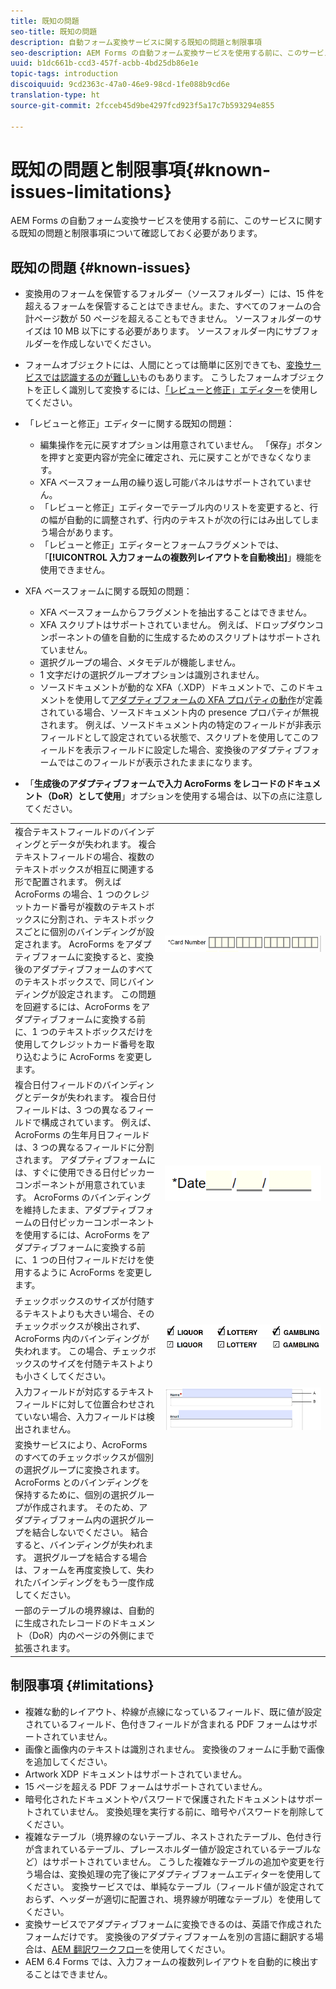 ```yaml
---
title: 既知の問題
seo-title: 既知の問題
description: 自動フォーム変換サービスに関する既知の問題と制限事項
seo-description: AEM Forms の自動フォーム変換サービスを使用する前に、このサービスに関する既知の問題と制限事項について確認しておく必要があります
uuid: b1dc661b-ccd3-457f-acbb-4bd25db86e1e
topic-tags: introduction
discoiquuid: 9cd2363c-47a0-46e9-98cd-1fe088b9cd6e
translation-type: ht
source-git-commit: 2fcceb45d9be4297fcd923f5a17c7b593294e855

---
```


# 既知の問題と制限事項{#known-issues-limitations}

AEM Forms の自動フォーム変換サービスを使用する前に、このサービスに関する既知の問題と制限事項について確認しておく必要があります。

## 既知の問題 {#known-issues}

* 変換用のフォームを保管するフォルダー（ソースフォルダー）には、15 件を超えるフォームを保管することはできません。また、すべてのフォームの合計ページ数が 50 ページを超えることもできません。 ソースフォルダーのサイズは 10 MB 以下にする必要があります。 ソースフォルダー内にサブフォルダーを作成しないでください。
* フォームオブジェクトには、人間にとっては簡単に区別できても、[変換サービスでは認識するのが難しい](styles-and-pattern-considerations-and-best-practices.md)ものもあります。 こうしたフォームオブジェクトを正しく識別して変換するには、[「レビューと修正」エディター](review-correct-ui-edited.md)を使用してください。
* 「レビューと修正」エディターに関する既知の問題：

   * 編集操作を元に戻すオプションは用意されていません。 「保存」ボタンを押すと変更内容が完全に確定され、元に戻すことができなくなります。
   * XFA ベースフォーム用の繰り返し可能パネルはサポートされていません。
   * 「レビューと修正」エディターでテーブル内のリストを変更すると、行の幅が自動的に調整されず、行内のテキストが次の行にはみ出してしまう場合があります。
   * 「レビューと修正」エディターとフォームフラグメントでは、「**[!UICONTROL 入力フォームの複数列レイアウトを自動検出]**」機能を使用できません。

* XFA ベースフォームに関する既知の問題：
   * XFA ベースフォームからフラグメントを抽出することはできません。
   * XFA スクリプトはサポートされていません。 例えば、ドロップダウンコンポーネントの値を自動的に生成するためのスクリプトはサポートされていません。
   * 選択グループの場合、メタモデルが機能しません。
   * 1 文字だけの選択グループオプションは識別されません。
   * ソースドキュメントが動的な XFA（.XDP）ドキュメントで、このドキュメントを使用して[アダプティブフォームの XFA プロパティの動作](https://helpx.adobe.com/jp/experience-manager/6-5/forms/using/xfa-api-supported-in-adaptive-form.html#supportedxfaelementsandtheirmappinginadaptiveformsbr)が定義されている場合、ソースドキュメント内の presence プロパティが無視されます。 例えば、ソースドキュメント内の特定のフィールドが非表示フィールドとして設定されている状態で、スクリプトを使用してこのフィールドを表示フィールドに設定した場合、変換後のアダプティブフォームではこのフィールドが表示されたままになります。

* 「**生成後のアダプティブフォームで入力 AcroForms をレコードのドキュメント（DoR）として使用**」オプションを使用する場合は、以下の点に注意してください。

<table>
    <tr>
        <td>複合テキストフィールドのバインディングとデータが失われます。 複合テキストフィールドの場合、複数のテキストボックスが相互に関連する形で配置されます。 例えば AcroForms の場合、1 つのクレジットカード番号が複数のテキストボックスに分割され、テキストボックスごとに個別のバインディングが設定されます。 AcroForms をアダプティブフォームに変換すると、変換後のアダプティブフォームのすべてのテキストボックスで、同じバインディングが設定されます。 この問題を回避するには、AcroForms をアダプティブフォームに変換する前に、1 つのテキストボックスだけを使用してクレジットカード番号を取り込むように AcroForms を変更します。</td>
        <td><img  src="assets/creditCard_Composite.png"/>                                                            </td>
    </tr>
    <tr>
        <td>複合日付フィールドのバインディングとデータが失われます。 複合日付フィールドは、3 つの異なるフィールドで構成されています。 例えば、AcroForms の生年月日フィールドは、3 つの異なるフィールドに分割されます。 アダプティブフォームには、すぐに使用できる日付ピッカーコンポーネントが用意されています。 AcroForms のバインディングを維持したまま、アダプティブフォームの日付ピッカーコンポーネントを使用するには、AcroForms をアダプティブフォームに変換する前に、1 つの日付フィールドだけを使用するように AcroForms を変更します。</td>
        <td><img  src="assets/CompositeDateField.png"/></td>
    </tr>
    <tr>
        <td>チェックボックスのサイズが付随するテキストよりも大きい場合、そのチェックボックスが検出されず、AcroForms 内のバインディングが失われます。 この場合、チェックボックスのサイズを付随テキストよりも小さくしてください。</td>
        <td><img  src="assets/large-text-box.png"/><br/><img  src="assets/small-text-box.png"/></td>
    </tr>
    <tr>
        <td>入力フィールドが対応するテキストフィールドに対して位置合わせされていない場合、入力フィールドは検出されません。  </td>
        <td><img  src="assets/non-alingned-fields.png"/></td>
    </tr>
    <tr >
        <td>変換サービスにより、AcroForms のすべてのチェックボックスが個別の選択グループに変換されます。 AcroForms とのバインディングを保持するために、個別の選択グループが作成されます。 そのため、アダプティブフォーム内の選択グループを結合しないでください。 結合すると、バインディングが失われます。 選択グループを結合する場合は、フォームを再度変換して、失われたバインディングをもう一度作成してください。 </td>
        <td></td>
    </tr>
    <tr >
        <td>一部のテーブルの境界線は、自動的に生成されたレコードのドキュメント（DoR）内のページの外側にまで拡張されます。 </td>
        <td></td>
    </tr>
</table>

## 制限事項 {#limitations}

* 複雑な動的レイアウト、枠線が点線になっているフィールド、既に値が設定されているフィールド、色付きフィールドが含まれる PDF フォームはサポートされていません。
* 画像と画像内のテキストは識別されません。 変換後のフォームに手動で画像を追加してください。
* Artwork XDP ドキュメントはサポートされていません。
* 15 ページを超える PDF フォームはサポートされていません。
* 暗号化されたドキュメントやパスワードで保護されたドキュメントはサポートされていません。 変換処理を実行する前に、暗号やパスワードを削除してください。
* 複雑なテーブル（境界線のないテーブル、ネストされたテーブル、色付き行が含まれているテーブル、プレースホルダー値が設定されているテーブルなど）はサポートされていません。 こうした複雑なテーブルの追加や変更を行う場合は、変換処理の完了後にアダプティブフォームエディターを使用してください。 変換サービスでは、単純なテーブル（フィールド値が設定されておらず、ヘッダーが適切に配置され、境界線が明確なテーブル）を使用してください。
* 変換サービスでアダプティブフォームに変換できるのは、英語で作成されたフォームだけです。 変換後のアダプティブフォームを別の言語に翻訳する場合は、[AEM 翻訳ワークフロー](https://helpx.adobe.com/jp/experience-manager/6-5/forms/using/using-aem-translation-workflow-to-localize-adaptive-forms.html)を使用してください。
* AEM 6.4 Forms では、入力フォームの複数列レイアウトを自動的に検出することはできません。

